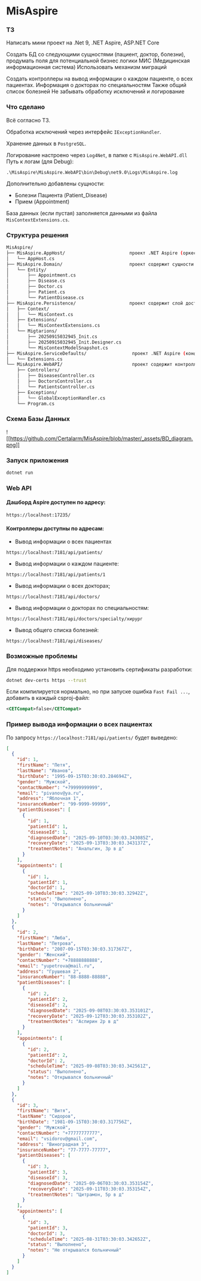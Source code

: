 # MisAspire
### ТЗ
Написать мини проект на .Net 9, .NET Aspire, ASP.NET Core

Создать БД со следующими сущностями (пациент, доктор, болезни), продумать поля для потенциальной бизнес логики МИС (Медицинская информационная система)
Использовать механизм миграций

Создать контроллеры на вывод информации о каждом пациенте, о всех пациентах.
Информация о докторах по специальностям
Также общий список болезней
Не забывать обработку исключений и логирование

### Что сделано
Всё согласно ТЗ.


Обработка исключений через интерфейс `IExceptionHandler`.


Хранение данных в `PostgreSQL`.


Логирование настроено через `Log4Net`, в папке с `MisAspire.WebAPI.dll`
Путь к логам (для Debug):
```text
.\MisAspire\MisAspire.WebAPI\bin\Debug\net9.0\Logs\MisAspire.log
```
Дополнительно добавлены сущности:
- Болезни Пациента (Patient_Disease)
- Прием (Appointment)


База данных (если пустая) заполняется данными из файла `MisContextExtensions.cs`.

### Структура решения
```bash
MisAspire/
├── MisAspire.AppHost/                        проект .NET Aspire (оркестратор)
│   └── AppHost.cs
├── MisAspire.Domain/                         проект содержит сущности
│   └── Entity/
│       ├── Appointment.cs
│       ├── Disease.cs
│       ├── Doctor.cs
│       ├──	Patient.cs
│ 		└──	PatientDisease.cs
├── MisAspire.Persistence/                    проект содержит слой доступа к данным
│   ├── Context/
│	│	└── MisContext.cs
│	├── Extensions/
│	│	└── MisContextExtensions.cs
│	└── Migtarions/
│		├── 20250915032945_Init.cs
│		├── 20250915032945_Init.Designer.cs
│		└── MisContextModelSnapshot.cs
├──	MisAspire.ServiceDefaults/                 проект .NET Aspire (конфигурации)
│	└── Extensions.cs
└──	MisAspire.WebAPI/                          проект содержит контроллеры
	├── Controllers/
	│	├── DiseasesController.cs
	│	├── DoctorsController.cs
	│	└── PatientsController.cs
	├── Exceptions/
	│	└── GlobalExceptionHandler.cs
	└── Program.cs
```

### Схема Базы Данных
![[https://github.com/Certalarm/MisAspire/blob/master/_assets/BD_diagram.png]]

### Запуск приложения
```bash
dotnet run
```
### Web API
#### Дашборд Aspire доступен по адресу:
```
https://localhost:17235/
```
#### Контроллеры доступны по адресам:
- Вывод информации о всех пациентах
```
https://localhost:7181/api/patients/
```
- Вывод информации о каждом пациенте:
```
https://localhost:7181/api/patients/1
```
- Вывод информации о всех докторах;
```
https://localhost:7181/api/doctors/
```
- Вывод информации о докторах по специальностям:
```
https://localhost:7181/api/doctors/specialty/хирург
```
- Вывод общего списка болезней:
```
https://localhost:7181/api/diseases/
```

### Возможные проблемы
Для поддержки https необходимо установить сертификаты разработки:
```bash
dotnet dev-certs https --trust
```
Если компилируется нормально, но при запуске ошибка `Fast Fail ...`, добавить в каждый csproj-файл:
```xml
<CETCompat>false</CETCompat>
```

### Пример вывода информации о всех пациентах
По запросу `https://localhost:7181/api/patients/` будет выведено:
```json
[
  {
    "id": 1,
    "firstName": "Петя",
    "lastName": "Иванов",
    "birthDate": "1995-09-15T03:30:03.284694Z",
    "gender": "Мужской",
    "contactNumber": "+79999999999",
    "email": "pivanov@ya.ru",
    "address": "Яблочная 1",
    "insuranceNumber": "99-9999-99999",
    "patientDiseases": [
      {
        "id": 1,
        "patientId": 1,
        "diseaseId": 1,
        "diagnosedDate": "2025-09-10T03:30:03.343085Z",
        "recoveryDate": "2025-09-13T03:30:03.343137Z",
        "treatmentNotes": "Анальгин, 3р в д"
      }
    ],
    "appointments": [
      {
        "id": 1,
        "patientId": 1,
        "doctorId": 1,
        "scheduleTime": "2025-09-10T03:30:03.32942Z",
        "status": "Выполнено",
        "notes": "Открывался больничный"
      }
    ]
  },
  {
    "id": 2,
    "firstName": "Люба",
    "lastName": "Петрова",
    "birthDate": "2007-09-15T03:30:03.317367Z",
    "gender": "Женский",
    "contactNumber": "+78888888888",
    "email": "yupetrova@mail.ru",
    "address": "Грушевая 2",
    "insuranceNumber": "88-8888-88888",
    "patientDiseases": [
      {
        "id": 2,
        "patientId": 2,
        "diseaseId": 2,
        "diagnosedDate": "2025-09-08T03:30:03.353101Z",
        "recoveryDate": "2025-09-12T03:30:03.353102Z",
        "treatmentNotes": "Аспирин 2р в д"
      }
    ],
    "appointments": [
      {
        "id": 2,
        "patientId": 2,
        "doctorId": 2,
        "scheduleTime": "2025-09-08T03:30:03.342561Z",
        "status": "Выполнено",
        "notes": "Открывался больничный"
      }
    ]
  },
  {
    "id": 3,
    "firstName": "Витя",
    "lastName": "Сидоров",
    "birthDate": "1981-09-15T03:30:03.317756Z",
    "gender": "Мужской",
    "contactNumber": "+77777777777",
    "email": "vsidorov@gmail.com",
    "address": "Виноградная 3",
    "insuranceNumber": "77-7777-77777",
    "patientDiseases": [
      {
        "id": 3,
        "patientId": 3,
        "diseaseId": 3,
        "diagnosedDate": "2025-09-06T03:30:03.353154Z",
        "recoveryDate": "2025-09-11T03:30:03.353154Z",
        "treatmentNotes": "Цитрамон, 5р в д"
      }
    ],
    "appointments": [
      {
        "id": 3,
        "patientId": 3,
        "doctorId": 3,
        "scheduleTime": "2025-08-31T03:30:03.342652Z",
        "status": "Выполнено",
        "notes": "Не открывался больничный"
      }
    ]
  }
]
```
